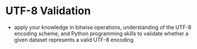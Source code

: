# UTF-8 Validation

- apply your knowledge in bitwise operations, understanding of the UTF-8 encoding scheme, and Python programming skills to validate whether a given dataset represents a valid UTF-8 encoding


